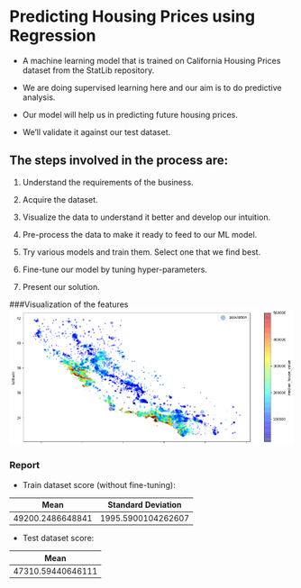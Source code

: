 # Predicting Housing Prices using Regression

* A machine learning model that is trained on California Housing Prices dataset from the StatLib repository.

* We are doing supervised learning here and our aim is to do predictive analysis.

* Our model will help us in predicting future housing prices.

* We’ll validate it against our test dataset.

## The steps involved in the process are:

1. Understand the requirements of the business.

2. Acquire the dataset.

3. Visualize the data to understand it better and develop our intuition.

4. Pre-process the data to make it ready to feed to our ML model.

5. Try various models and train them. Select one that we find best.

6. Fine-tune our model by tuning hyper-parameters.

7. Present our solution.

###Visualization of the features
![alt_text](https://github.com/sandeepan1999/Predicting-House-Prices/blob/master/scatter-plot.png)

### Report

* Train dataset score (without fine-tuning):

| Mean          | Standard Deviation |
| :-----------: |:-------------:| 
| 49200.2486648841      | 1995.5900104262607 | 

* Test dataset score:

| Mean          | 
| :-----------: |
| 47310.59440646111      |
